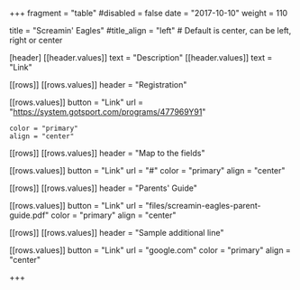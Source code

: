 +++
fragment = "table"
#disabled = false
date = "2017-10-10"
weight = 110

title = "Screamin' Eagles"
#title_align = "left" # Default is center, can be left, right or center

[header]
  [[header.values]]
    text = "Description"
  [[header.values]]
    text = "Link"

[[rows]]
  [[rows.values]]
    header = "Registration"

  [[rows.values]]
    button = "Link"
    url = "https://system.gotsport.com/programs/477969Y91"
    
    color = "primary"
    align = "center"

[[rows]]
  [[rows.values]]
    header = "Map to the fields"

  [[rows.values]]
    button = "Link"
    url = "#"
    color = "primary"
    align = "center"

[[rows]]
  [[rows.values]]
    header = "Parents' Guide"

  [[rows.values]]
    button = "Link"
    url = "files/screamin-eagles-parent-guide.pdf"
    color = "primary"
    align = "center"
    
[[rows]]
  [[rows.values]]
    header = "Sample additional line"

  [[rows.values]]
    button = "Link"
    url = "google.com"
    color = "primary"
    align = "center"

+++
